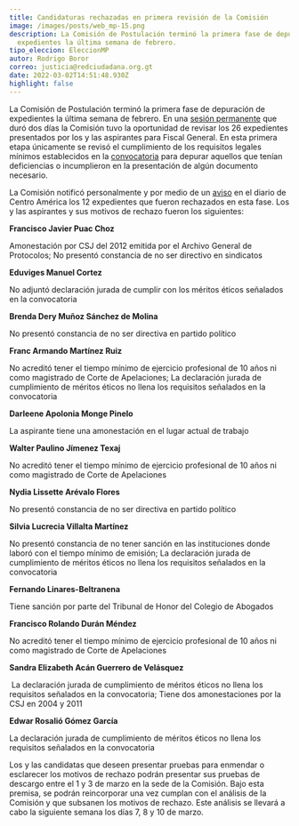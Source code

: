 ```yaml
---
title: Candidaturas rechazadas en primera revisión de la Comisión
image: /images/posts/web_mp-15.png
description: La Comisión de Postulación terminó la primera fase de depuración de
  expedientes la última semana de febrero.
tipo_eleccion: EleccionMP
autor: Rodrigo Boror
correo: justicia@redciudadana.org.gt
date: 2022-03-02T14:51:48.930Z
highlight: false
---
```

<!--StartFragment-->

La Comisión de Postulación terminó la primera fase de depuración de expedientes la última semana de febrero. En una [sesión permanente](https://www.youtube.com/watch?v=F0oWpNJFMNg&t=12791s) que duró dos días la Comisión tuvo la oportunidad de revisar los 26 expedientes presentados por los y las aspirantes para Fiscal General. En esta primera etapa únicamente se revisó el cumplimiento de los requisitos legales mínimos establecidos en la [convocatoria](https://drive.google.com/file/d/1YqYTtO3wDg5_ZqApFGmFqrqlvxfdIQZC/view?usp=sharing) para depurar aquellos que tenían deficiencias o incumplieron en la presentación de algún documento necesario. 

La Comisión notificó personalmente y por medio de un [aviso](https://drive.google.com/file/d/1-9Pqo24J1jFkNFs9FNgHKhtEDQWvgmWK/view?usp=sharing) en el diario de Centro América los 12 expedientes que fueron rechazados en esta fase. Los y las aspirantes y sus motivos de rechazo fueron los siguientes: 

**Francisco Javier Puac Choz**

Amonestación por CSJ del 2012 emitida por el Archivo General de Protocolos; No presentó constancia de no ser directivo en sindicatos

**Eduviges Manuel Cortez**

No adjuntó declaración jurada de cumplir con los méritos éticos señalados en la convocatoria

**Brenda Dery Muñoz Sánchez de Molina**

No presentó constancia de no ser directiva en partido político

**Franc Armando Martínez Ruiz**

No acreditó tener el tiempo mínimo de ejercicio profesional de 10 años ni como magistrado de Corte de Apelaciones; La declaración jurada de cumplimiento de méritos éticos no llena los requisitos señalados en la convocatoria

**Darleene Apolonia Monge Pinelo**

La aspirante tiene una amonestación en el lugar actual de trabajo

**Walter Paulino Jímenez Texaj**

No acreditó tener el tiempo mínimo de ejercicio profesional de 10 años ni como magistrado de Corte de Apelaciones

**Nydia Lissette Arévalo Flores**

No presentó constancia de no ser directiva en partido político

**Silvia Lucrecia Villalta Martínez**

No presentó constancia de no tener sanción en las instituciones donde laboró con el tiempo mínimo de emisión; La declaración jurada de cumplimiento de méritos éticos no llena los requisitos señalados en la convocatoria

**Fernando Linares-Beltranena**

Tiene sanción por parte del Tribunal de Honor del Colegio de Abogados

**Francisco Rolando Durán Méndez**

No acreditó tener el tiempo mínimo de ejercicio profesional de 10 años ni como magistrado de Corte de Apelaciones

**Sandra Elizabeth Acán Guerrero de Velásquez**

 La declaración jurada de cumplimiento de méritos éticos no llena los requisitos señalados en la convocatoria; Tiene dos amonestaciones por la CSJ en 2004 y 2011

**Edwar Rosalió Gómez García**

La declaración jurada de cumplimiento de méritos éticos no llena los requisitos señalados en la convocatoria

Los y las candidatas que deseen presentar pruebas para enmendar o esclarecer los motivos de rechazo podrán presentar sus pruebas de descargo entre el 1 y 3 de marzo en la sede de la Comisión. Bajo esta premisa, se podrán reincorporar una vez cumplan con el análisis de la Comisión y que subsanen los motivos de rechazo. Este análisis se llevará a cabo la siguiente semana los días 7, 8 y 10 de marzo. 

<!--EndFragment-->